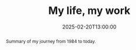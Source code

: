 ---
date: 2025-02-20T13:00:00
title: "My life, my work"
abstract: >
    Summary of my journey from 1984 to today.
 

event: DiverSE Coffee
location: Rennes, France
speaker: Caroline Landry

---
